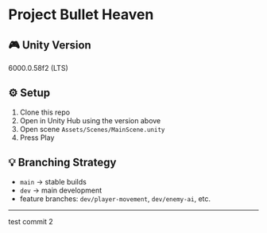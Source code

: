 # Project Bullet Heaven

## 🎮 Unity Version
 6000.0.58f2 (LTS)

## ⚙️ Setup
1. Clone this repo
2. Open in Unity Hub using the version above
3. Open scene `Assets/Scenes/MainScene.unity`
4. Press Play

## 💡 Branching Strategy
- `main` → stable builds
- `dev` → main development
- feature branches: `dev/player-movement`, `dev/enemy-ai`, etc.

---
test commit 2
